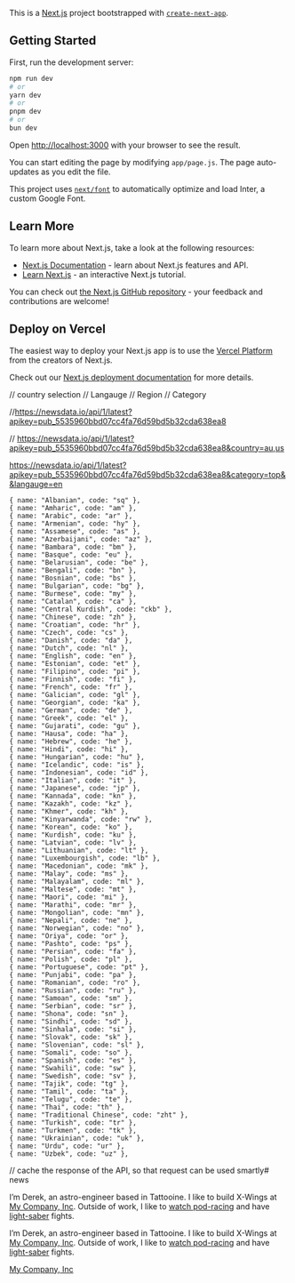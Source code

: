 This is a [Next.js](https://nextjs.org/) project bootstrapped with [`create-next-app`](https://github.com/vercel/next.js/tree/canary/packages/create-next-app).

## Getting Started

First, run the development server:

```bash
npm run dev
# or
yarn dev
# or
pnpm dev
# or
bun dev
```

Open [http://localhost:3000](http://localhost:3000) with your browser to see the result.

You can start editing the page by modifying `app/page.js`. The page auto-updates as you edit the file.

This project uses [`next/font`](https://nextjs.org/docs/basic-features/font-optimization) to automatically optimize and load Inter, a custom Google Font.

## Learn More

To learn more about Next.js, take a look at the following resources:

- [Next.js Documentation](https://nextjs.org/docs) - learn about Next.js features and API.
- [Learn Next.js](https://nextjs.org/learn) - an interactive Next.js tutorial.

You can check out [the Next.js GitHub repository](https://github.com/vercel/next.js/) - your feedback and contributions are welcome!

## Deploy on Vercel

The easiest way to deploy your Next.js app is to use the [Vercel Platform](https://vercel.com/new?utm_medium=default-template&filter=next.js&utm_source=create-next-app&utm_campaign=create-next-app-readme) from the creators of Next.js.

Check out our [Next.js deployment documentation](https://nextjs.org/docs/deployment) for more details.


// country selection
// Langauge
// Region
// Category

//https://newsdata.io/api/1/latest?apikey=pub_5535960bbd07cc4fa76d59bd5b32cda638ea8

// https://newsdata.io/api/1/latest?apikey=pub_5535960bbd07cc4fa76d59bd5b32cda638ea8&country=au,us

https://newsdata.io/api/1/latest?apikey=pub_5535960bbd07cc4fa76d59bd5b32cda638ea8&category=top&&langauge=en

    { name: "Albanian", code: "sq" },
    { name: "Amharic", code: "am" },
    { name: "Arabic", code: "ar" },
    { name: "Armenian", code: "hy" },
    { name: "Assamese", code: "as" },
    { name: "Azerbaijani", code: "az" },
    { name: "Bambara", code: "bm" },
    { name: "Basque", code: "eu" },
    { name: "Belarusian", code: "be" },
    { name: "Bengali", code: "bn" },
    { name: "Bosnian", code: "bs" },
    { name: "Bulgarian", code: "bg" },
    { name: "Burmese", code: "my" },
    { name: "Catalan", code: "ca" },
    { name: "Central Kurdish", code: "ckb" },
    { name: "Chinese", code: "zh" },
    { name: "Croatian", code: "hr" },
    { name: "Czech", code: "cs" },
    { name: "Danish", code: "da" },
    { name: "Dutch", code: "nl" },
    { name: "English", code: "en" },
    { name: "Estonian", code: "et" },
    { name: "Filipino", code: "pi" },
    { name: "Finnish", code: "fi" },
    { name: "French", code: "fr" },
    { name: "Galician", code: "gl" },
    { name: "Georgian", code: "ka" },
    { name: "German", code: "de" },
    { name: "Greek", code: "el" },
    { name: "Gujarati", code: "gu" },
    { name: "Hausa", code: "ha" },
    { name: "Hebrew", code: "he" },
    { name: "Hindi", code: "hi" },
    { name: "Hungarian", code: "hu" },
    { name: "Icelandic", code: "is" },
    { name: "Indonesian", code: "id" },
    { name: "Italian", code: "it" },
    { name: "Japanese", code: "jp" },
    { name: "Kannada", code: "kn" },
    { name: "Kazakh", code: "kz" },
    { name: "Khmer", code: "kh" },
    { name: "Kinyarwanda", code: "rw" },
    { name: "Korean", code: "ko" },
    { name: "Kurdish", code: "ku" },
    { name: "Latvian", code: "lv" },
    { name: "Lithuanian", code: "lt" },
    { name: "Luxembourgish", code: "lb" },
    { name: "Macedonian", code: "mk" },
    { name: "Malay", code: "ms" },
    { name: "Malayalam", code: "ml" },
    { name: "Maltese", code: "mt" },
    { name: "Maori", code: "mi" },
    { name: "Marathi", code: "mr" },
    { name: "Mongolian", code: "mn" },
    { name: "Nepali", code: "ne" },
    { name: "Norwegian", code: "no" },
    { name: "Oriya", code: "or" },
    { name: "Pashto", code: "ps" },
    { name: "Persian", code: "fa" },
    { name: "Polish", code: "pl" },
    { name: "Portuguese", code: "pt" },
    { name: "Punjabi", code: "pa" },
    { name: "Romanian", code: "ro" },
    { name: "Russian", code: "ru" },
    { name: "Samoan", code: "sm" },
    { name: "Serbian", code: "sr" },
    { name: "Shona", code: "sn" },
    { name: "Sindhi", code: "sd" },
    { name: "Sinhala", code: "si" },
    { name: "Slovak", code: "sk" },
    { name: "Slovenian", code: "sl" },
    { name: "Somali", code: "so" },
    { name: "Spanish", code: "es" },
    { name: "Swahili", code: "sw" },
    { name: "Swedish", code: "sv" },
    { name: "Tajik", code: "tg" },
    { name: "Tamil", code: "ta" },
    { name: "Telugu", code: "te" },
    { name: "Thai", code: "th" },
    { name: "Traditional Chinese", code: "zht" },
    { name: "Turkish", code: "tr" },
    { name: "Turkmen", code: "tk" },
    { name: "Ukrainian", code: "uk" },
    { name: "Urdu", code: "ur" },
    { name: "Uzbek", code: "uz" },

// cache the response of the API, so that request can be used smartly# news



  <p class="text-sm leading-6">I’m Derek, an astro-engineer based in Tattooine. I like to build X-Wings at <a href="#" class="font-bold underline decoration-sky-500/30 decoration-2 dark:text-slate-200">My Company, Inc</a>. Outside of work, I like to <a href="#" class="font-bold underline decoration-pink-500/30 decoration-2 dark:text-slate-200">watch pod-racing</a> and have <a href="#" class="font-bold underline decoration-indigo-500/30 decoration-2 dark:text-slate-200">light-saber</a> fights.</p>
<div style="background-position:10px 10px" class="absolute inset-0 bg-grid-slate-100 [mask-image:linear-gradient(0deg,#fff,rgba(255,255,255,0.6))] dark:bg-grid-slate-700/25 dark:[mask-image:linear-gradient(0deg,rgba(255,255,255,0.1),rgba(255,255,255,0.5))]"></div>


<div class="bg-white p-8 text-slate-900 shadow-lg max-w-sm mx-auto text-sm leading-6 sm:text-base sm:leading-7 dark:bg-slate-800 dark:text-slate-400">
  <p class="text-sm leading-6">I’m Derek, an astro-engineer based in Tattooine. I like to build X-Wings at <a href="#" class="font-bold underline decoration-sky-500 decoration-2 dark:text-slate-200">My Company, Inc</a>. Outside of work, I like to <a href="#" class="font-bold underline decoration-pink-500 decoration-2 dark:text-slate-200">watch pod-racing</a> and have <a href="#" class="font-bold underline decoration-indigo-500 decoration-2 dark:text-slate-200">light-saber</a> fights.</p>
</div>

<a href="#" class="font-bold underline decoration-sky-500 decoration-2 dark:text-slate-200">My Company, Inc</a>